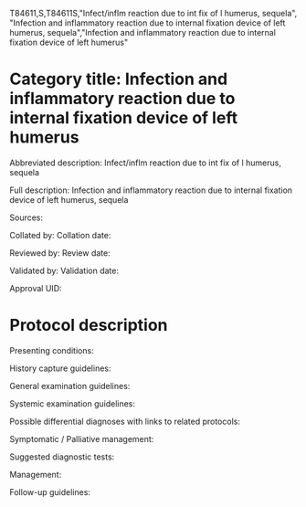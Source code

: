 T84611,S,T84611S,"Infect/inflm reaction due to int fix of l humerus, sequela", "Infection and inflammatory reaction due to internal fixation device of left humerus, sequela","Infection and inflammatory reaction due to internal fixation device of left humerus"
# Category title: Infection and inflammatory reaction due to internal fixation device of left humerus

Abbreviated description: Infect/inflm reaction due to int fix of l humerus, sequela

Full description: Infection and inflammatory reaction due to internal fixation device of left humerus, sequela

Sources:

Collated by:
Collation date:

Reviewed by:
Review date:

Validated by:
Validation date:

Approval UID:

# Protocol description

Presenting conditions:

History capture guidelines:

General examination guidelines:

Systemic examination guidelines:

Possible differential diagnoses with links to related protocols:

Symptomatic / Palliative management:

Suggested diagnostic tests:

Management:

Follow-up guidelines:
